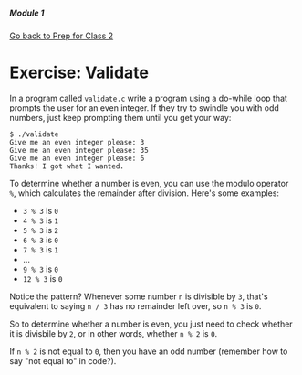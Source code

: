 ##### Module 1

[Go back to Prep for Class 2](../../class2-prep#loops)

# Exercise: Validate

In a program called `validate.c` write a program using a do-while loop that prompts the user for an even integer. If they try to swindle you with odd numbers, 
just keep prompting them until you get your way:

```
$ ./validate
Give me an even integer please: 3
Give me an even integer please: 35
Give me an even integer please: 6
Thanks! I got what I wanted.
```

To determine whether a number is even, you can use the modulo operator `%`, which calculates the remainder after 
division. Here's some examples:

* `3 % 3` is `0`
* `4 % 3` is `1`
* `5 % 3` is `2`
* `6 % 3` is `0`
* `7 % 3` is `1`
* ...
* `9 % 3` is `0`
* `12 % 3` is `0`

Notice the pattern? Whenever some number `n` is divisible by `3`, that's equivalent to saying
`n / 3` has no remainder left over, so `n % 3` is `0`.


So to determine whether a number is even, you just need to check whether it is divisbile by `2`, or in other words,
whether `n % 2` is `0`. 

If `n % 2` is not equal to `0`, then you have an odd number (remember how to say "not equal to" in code?). 
